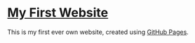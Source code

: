 <a href="http://milesjpool.github.io">My First Website</a>
================

This is my first ever own website, created using <a href="https://pages.github.com/">GitHub Pages</a>.
